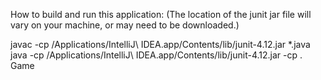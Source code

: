
How to build and run this application:
  (The location of the junit jar file will vary on your machine, or may need to be downloaded.)

javac -cp /Applications/IntelliJ\ IDEA.app/Contents/lib/junit-4.12.jar *.java
java -cp /Applications/IntelliJ\ IDEA.app/Contents/lib/junit-4.12.jar -cp . Game
